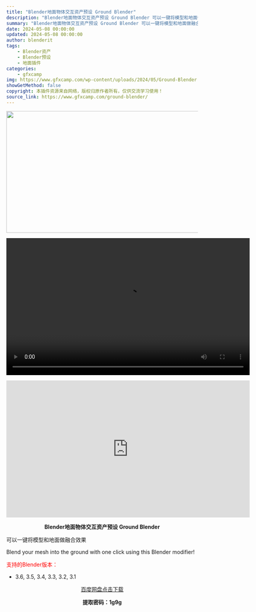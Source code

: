```yaml
---
title: "Blender地面物体交互资产预设 Ground Blender"
description: "Blender地面物体交互资产预设 Ground Blender 可以一键将模型和地面做融合效果 Blend your mesh into the ground with one click usin..."
summary: "Blender地面物体交互资产预设 Ground Blender 可以一键将模型和地面做融合效果 Blend your mesh into the ground with one click usin..."
date: 2024-05-08 00:00:00
updated: 2024-05-08 00:00:00
author: blenderit
tags: 
    - Blender资产
    - Blender预设
    - 地面插件
categories:
    - gfxcamp
img: https://www.gfxcamp.com/wp-content/uploads/2024/05/Ground-Blender.jpg
showGetMethod: false
copyright: 本插件资源来自网络，版权归原作者所有，仅供交流学习使用！
source_link: https://www.gfxcamp.com/ground-blender/
---
```

<div><p><img decoding="async" class="aligncenter size-full wp-image-121239" src="https://www.gfxcamp.com/wp-content/uploads/2024/05/Ground-Blender.jpg" data-src="https://www.gfxcamp.com/wp-content/uploads/2024/05/Ground-Blender.jpg" alt="" width="640" height="320" data-srcset="https://www.gfxcamp.com/wp-content/uploads/2024/05/Ground-Blender.jpg 640w, https://www.gfxcamp.com/wp-content/uploads/2024/05/Ground-Blender-150x75.jpg 150w" data-sizes="(max-width: 640px) 100vw, 640px"><br>
</p><center><div style="width: 640px;" class="wp-video"><!--[if lt IE 9]><script>document.createElement('video');</script><![endif]-->
<video class="wp-video-shortcode" id="video-121238-1" width="640" height="360" preload="true" controls="controls"><source type="video/mp4" src="http://cloud.video.taobao.com/play/u/null/p/1/e/6/t/1/461401993135.mp4?_=1"></source><a href="http://cloud.video.taobao.com/play/u/null/p/1/e/6/t/1/461401993135.mp4">http://cloud.video.taobao.com/play/u/null/p/1/e/6/t/1/461401993135.mp4</a></video></div></center><p style="text-align: center;"><iframe loading="lazy" src="https://player.youku.com/embed/XNjM4OTI2Mjc3Mg==" width="640" height="360" frameborder="0" allowfullscreen="allowfullscreen" data-mce-fragment="1"></iframe></p><p style="text-align: center;"><strong>Blender地面物体交互资产预设 Ground Blender</strong></p><p>可以一键将模型和地面做融合效果</p><p>Blend your mesh into the ground with one click using this Blender modifier!</p><p style="text-align: left;"><span style="color: #ff0000;">支持的Blender版本：</span></p><ul>
<li style="text-align: left;">3.6, 3.5, 3.4, 3.3, 3.2, 3.1</li>
</ul><p style="text-align: center;"><a class="maxbutton-3 maxbutton maxbutton-baidu" target="_blank" rel="noopener" href="https://pan.baidu.com/s/1Ek2O62r1M9gggWWkgghl3A?pwd=1g9g"><span class="mb-text">百度网盘点击下载</span></a></p><p style="text-align: center;"><strong>提取密码：1g9g</strong></p></div>